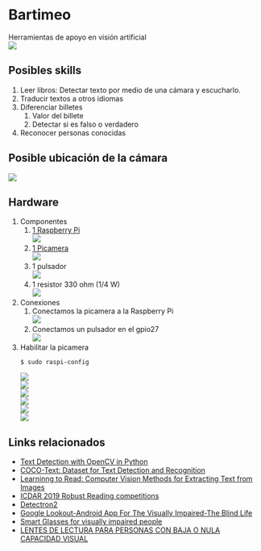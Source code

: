 # Bartimeo
Herramientas de apoyo en visión artificial    
![](.img/1.png)  
## Posibles skills 
1. Leer libros: Detectar texto por medio de una cámara y escucharlo.
2. Traducir textos a otros idiomas
3. Diferenciar billetes
	1. Valor del billete
	2. Detectar si es falso o verdadero
4. Reconocer personas conocidas
## Posible ubicación de la cámara   
![](.img/3.png)
## Hardware
1. Componentes
	1. [1 Raspberry Pi](https://www.raspberrypi.org/products/raspberry-pi-2-model-b/ "Dale click para que veas el producto")   
		![](.img/4.jpg)   
	2. [1 Picamera](https://www.raspberrypi.org/products/camera-module-v2/ "Dale click para que veas el producto")   
		![](.img/5.jpg)   
	3. 1 pulsador    
		![](.img/6.jpg)   
	4. 1 resistor 330 ohm (1/4 W)   
		![](.img/7.png)   
2. Conexiones  
	1. Conectamos la picamera a la Raspberry Pi   
		![](.img/8.png)   
	2. Conectamos un pulsador en el gpio27   
		![](.img/9.png)   
3. Habilitar la picamera
	```
	$ sudo raspi-config
	```
	![](.img/10.png)  
	![](.img/11.png)  
	![](.img/12.png)  
	![](.img/13.png)  
	![](.img/14.png)  
	![](.img/15.png)  
## Links relacionados
* [Text Detection with OpenCV in Python](https://www.youtube.com/watch?v=6DjFscX4I_c)
* [COCO-Text: Dataset for Text Detection and Recognition](https://vision.cornell.edu/se3/coco-text-2/)
* [Learninng to Read: Computer Vision Methods for Extracting Text from Images](https://www.capitalone.com/tech/machine-learning/learning-to-read-computer-vision-methods-for-extracting-text-from-images/)
* [ICDAR 2019 Robust Reading competitions](https://rrc.cvc.uab.es/)
* [Detectron2](https://colab.research.google.com/drive/16jcaJoc6bCFAQ96jDe2HwtXj7BMD_-m5)
* [Google Lookout-Android App For The Visually Impaired-The Blind Life](https://www.youtube.com/watch?v=l33FeITNCsw)
* [Smart Glasses for visually impaired people](https://www.youtube.com/watch?v=oWvlYXsNRqM)
* [LENTES DE LECTURA PARA PERSONAS CON BAJA O NULA CAPACIDAD VISUAL](https://ocapunay.blogspot.com/?view=classic)
